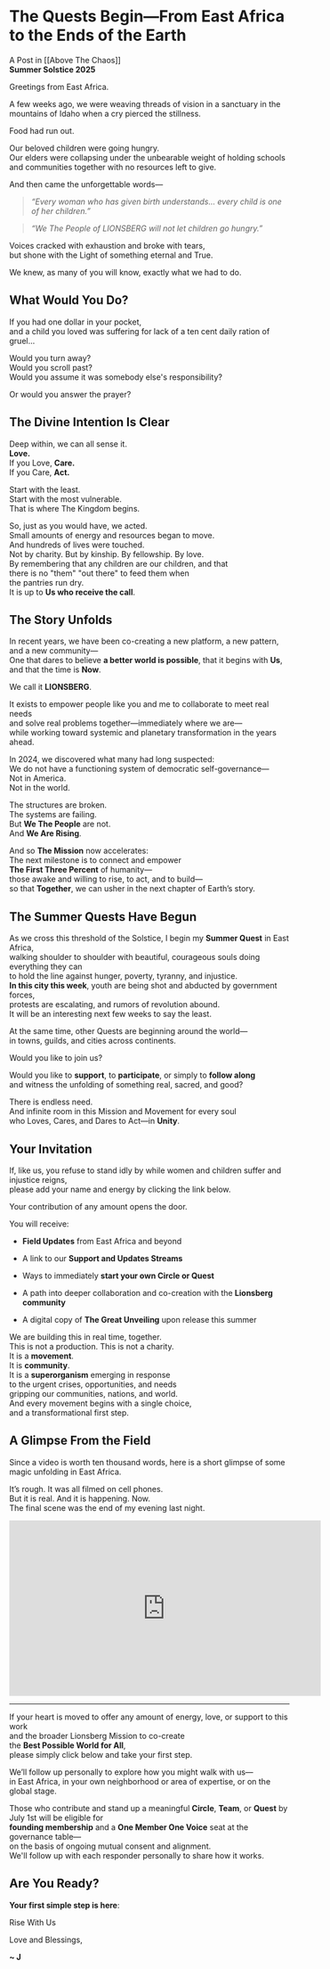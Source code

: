 # The Quests Begin—From East Africa to the Ends of the Earth
A Post in [[Above The Chaos]]  
**Summer Solstice 2025**   

Greetings from East Africa.

A few weeks ago, we were weaving threads of vision in a sanctuary in the mountains of Idaho when a cry pierced the stillness.

Food had run out.  

Our beloved children were going hungry.  
Our elders were collapsing under the unbearable weight of holding schools and communities together with no resources left to give.  

And then came the unforgettable words—

> _“Every woman who has given birth understands… every child is one of her children.”_

> _“We The People of LIONSBERG will not let children go hungry.”_

Voices cracked with exhaustion and broke with tears,  
but shone with the Light of something eternal and True.  

We knew, as many of you will know, exactly what we had to do.

## What Would You Do?

If you had one dollar in your pocket,  
and a child you loved was suffering for lack of a ten cent daily ration of gruel…

Would you turn away?  
Would you scroll past?  
Would you assume it was somebody else's responsibility?  

Or would you answer the prayer?  

## The Divine Intention Is Clear

Deep within, we can all sense it.  
**Love.**  
If you Love, **Care.**  
If you Care, **Act.**  

Start with the least.  
Start with the most vulnerable.  
That is where The Kingdom begins.  

So, just as you would have, we acted.  
Small amounts of energy and resources began to move.  
And hundreds of lives were touched.  
Not by charity. But by kinship. By fellowship. By love.   
By remembering that any children are our children, and that  
there is no "them" "out there" to feed them when  
the pantries run dry.  
It is up to **Us who receive the call**.   

## The Story Unfolds

In recent years, we have been co-creating a new platform, a new pattern, and a new community—  
One that dares to believe **a better world is possible**, that it begins with **Us**, and that the time is **Now**.

We call it **LIONSBERG**.

It exists to empower people like you and me to collaborate to meet real needs  
and solve real problems together—immediately where we are—  
while working toward systemic and planetary transformation in the years ahead.

In 2024, we discovered what many had long suspected:  
We do not have a functioning system of democratic self-governance—  
Not in America.  
Not in the world.

The structures are broken.  
The systems are failing.  
But **We The People** are not.  
And **We Are Rising**.  

And so **The Mission** now accelerates:  
The next milestone is to connect and empower  
**The First Three Percent** of humanity—  
those awake and willing to rise, to act, and to build—  
so that **Together**, we can usher in the next chapter of Earth’s story.

## The Summer Quests Have Begun

As we cross this threshold of the Solstice, I begin my **Summer Quest** in East Africa,  
walking shoulder to shoulder with beautiful, courageous souls doing everything they can  
to hold the line against hunger, poverty, tyranny, and injustice.  
**In this city this week**, youth are being shot and abducted by government forces,  
protests are escalating, and rumors of revolution abound.  
It will be an interesting next few weeks to say the least.  

At the same time, other Quests are beginning around the world—  
in towns, guilds, and cities across continents.  

Would you like to join us?

Would you like to **support**, to **participate**, or simply to **follow along**  
and witness the unfolding of something real, sacred, and good?

There is endless need.  
And infinite room in this Mission and Movement for every soul  
who Loves, Cares, and Dares to Act—in **Unity**.  

## Your Invitation

If, like us, you refuse to stand idly by while women and children suffer and injustice reigns,  
please add your name and energy by clicking the link below.  

Your contribution of any amount opens the door.  

You will receive:

- **Field Updates** from East Africa and beyond  
    
- A link to our **Support and Updates Streams**  
    
- Ways to immediately **start your own Circle or Quest**  
    
- A path into deeper collaboration and co-creation with the **Lionsberg community**  
    
- A digital copy of **The Great Unveiling** upon release this summer  


We are building this in real time, together.  
This is not a production. This is not a charity.  
It is a **movement**.  
It is **community**.  
It is a **superorganism** emerging in response  
to the urgent crises, opportunities, and needs  
gripping our communities, nations, and world.  
And every movement begins with a single choice,  
and a transformational first step.  

## A Glimpse From the Field

Since a video is worth ten thousand words, here is a short glimpse of some magic unfolding in East Africa.

It’s rough. It was all filmed on cell phones.  
But it is real. And it is happening. Now.   
The final scene was the end of my evening last night.  

<div style="text-align:center"><iframe width="560" height="315" src="https://www.youtube.com/embed/XwB3QlEBoX0?si=97N8pl6OkiUWWbjs" title="YouTube video player" frameborder="0" allow="accelerometer; autoplay; clipboard-write; encrypted-media; gyroscope; picture-in-picture" allowfullscreen></iframe></div>

---

If your heart is moved to offer any amount of energy, love, or support to this work  
and the broader Lionsberg Mission to co-create  
the **Best Possible World for All**,  
please simply click below and take your first step.  

We’ll follow up personally to explore how you might walk with us—  
in East Africa, in your own neighborhood or area of expertise, or on the global stage.  

Those who contribute and stand up a meaningful **Circle**, **Team**, or **Quest** by July 1st will be eligible for  
**founding membership** and a **One Member One Voice** seat at the governance table—  
on the basis of ongoing mutual consent and alignment.  
We'll follow up with each responder personally to share how it works.

## Are You Ready? 

**Your first simple step is here**:  

<a class='kindful-donate-btn' id='kindful-donate-btn-991b40b3-0f60-41fb-9679-b2faa8482284'>Rise With Us</a>
<script src='https://lionsberg-bloom.kindful.com/embeds/991b40b3-0f60-41fb-9679-b2faa8482284/init.js?type=button' data-embed-id='991b40b3-0f60-41fb-9679-b2faa8482284' data-lookup-type='jquery-selector' data-lookup-value='#kindful-donate-btn-991b40b3-0f60-41fb-9679-b2faa8482284'></script>

Love and Blessings,  

**~ J**   
